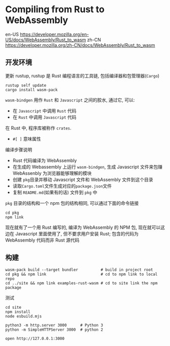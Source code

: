 # Compiling from Rust to WebAssembly
en-US
https://developer.mozilla.org/en-US/docs/WebAssembly/Rust_to_wasm
zh-CN
https://developer.mozilla.org/zh-CN/docs/WebAssembly/Rust_to_wasm

## 开发环境

更新 rustup, rustup 是 Rust 编程语言的工具链, 包括编译器和包管理器(`Cargo`)
```shell
rustup self update
cargo install wasm-pack
```

`wasm-bindgen` 用作 `Rust` 和 `Javascript` 之间的胶水, 通过它, 可以:

- 在 `Javascript` 中调用 `Rust` 代码
- 在 `Rust` 中调用 `Javascript` 代码

在 Rust 中, 程序库被称作 `crates`.

- `#[ ]` 意味属性

编译步骤说明

- Rust 代码编译为 WebAssembly
- 在生成的 Webassembly 上运行 `wasm-bindgen`, 生成 Javascript 文件来包赚 WebAssenbly 为浏览器能够理解的模块
- 创建 `pkg`目录并移动 Javascript 文件和 WebAssembly 文件到这个目录
- 读取`Cargo.toml`文件生成对应的`package.json`文件
- 复制 `README.md`(如果有的话) 文件到 `pkg` 中

`pkg` 目录的结构和一个 npm 包的结构相同, 可以通过下面的命令链接

```shell
cd pkg
npm link
```
现在就有了一个用 Rust 编写的, 编译为 WebAssembly 的 NPM 包, 
现在就可以这边在 Javascript 里面使用了, 但不要求用户安装 Rust;
包含的代码为 WebAssembly 代码而非 Rust 源代码

## 构建

```shell
wasm-pack build --target bundler          # build in project root
cd pkg && npm link                        # cd to npm link to local repo
cd ../site && npm link examples-rust-wasm # cd to site link the npm package
```

测试

```shell
cd site
npm install
node esbuild.mjs

python3 -m http.server 3000      # Python 3
python -m SimpleHTTPServer 3000  # python 2 

open http://127.0.0.1:3000
```



